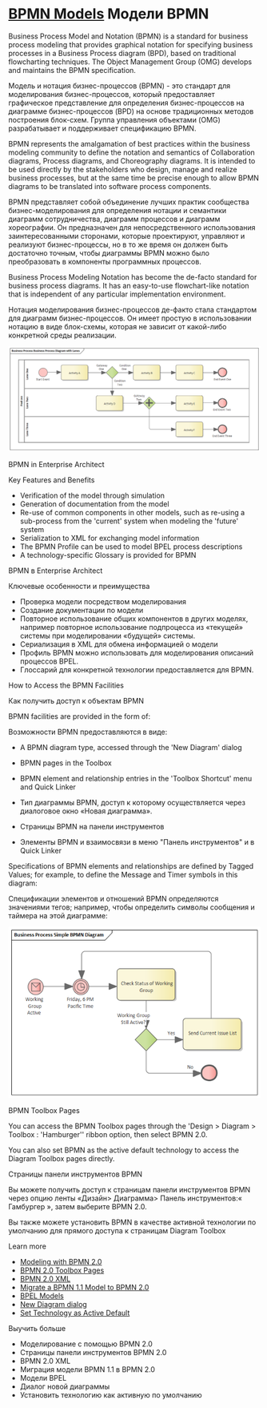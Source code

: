 # <a href="https://sparxsystems.com/enterprise_architect_user_guide/15.1/model_domains/bpmn_1_4.html" target="_blank">BPMN Models</a> Модели BPMN

Business Process Model and Notation (BPMN) is a standard for business process modeling that provides graphical notation for specifying business processes in a Business Process diagram (BPD), based on traditional flowcharting techniques.  The Object Management Group (OMG) develops and maintains the BPMN specification.

Модель и нотация бизнес-процессов (BPMN) - это стандарт для моделирования бизнес-процессов, который предоставляет графическое представление для определения бизнес-процессов на диаграмме бизнес-процессов (BPD) на основе традиционных методов построения блок-схем. Группа управления объектами (OMG) разрабатывает и поддерживает спецификацию BPMN.

BPMN represents the amalgamation of best practices within the business modeling community to define the notation and semantics of Collaboration diagrams, Process diagrams, and Choreography diagrams.  It is intended to be used directly by the stakeholders who design, manage and realize business processes, but at the same time be precise enough to allow BPMN diagrams to be translated into software process components.

BPMN представляет собой объединение лучших практик сообщества бизнес-моделирования для определения нотации и семантики диаграмм сотрудничества, диаграмм процессов и диаграмм хореографии. Он предназначен для непосредственного использования заинтересованными сторонами, которые проектируют, управляют и реализуют бизнес-процессы, но в то же время он должен быть достаточно точным, чтобы диаграммы BPMN можно было преобразовать в компоненты программных процессов. 

Business Process Modeling Notation has become the de-facto standard for business process diagrams.  It has an easy-to-use flowchart-like notation that is independent of any particular implementation environment.

Нотация моделирования бизнес-процессов де-факто стала стандартом для диаграмм бизнес-процессов. Он имеет простую в использовании нотацию в виде блок-схемы, которая не зависит от какой-либо конкретной среды реализации.

![](_src/business-process-diagram-with-lanes-8364.png)

BPMN in Enterprise Architect

Key Features and Benefits

* Verification of the model through simulation
* Generation of documentation from the model
* Re-use of common components in other models, such as re-using a sub-process from the 'current' system when modeling the 'future' system
* Serialization to XML for exchanging model information
* The BPMN Profile can be used to model BPEL process descriptions
* A technology-specific Glossary is provided for BPMN

BPMN в Enterprise Architect

Ключевые особенности и преимущества

* Проверка модели посредством моделирования
* Создание документации по модели
* Повторное использование общих компонентов в других моделях, например повторное использование подпроцесса из «текущей» системы при моделировании «будущей» системы.
* Сериализация в XML для обмена информацией о модели
* Профиль BPMN можно использовать для моделирования описаний процессов BPEL.
* Глоссарий для конкретной технологии предоставляется для BPMN.

How to Access the BPMN Facilities

Как получить доступ к объектам BPMN

BPMN facilities are provided in the form of:

Возможности BPMN предоставляются в виде:

* A BPMN diagram type, accessed through the 'New Diagram' dialog
* BPMN pages in the Toolbox
* BPMN element and relationship entries in the 'Toolbox Shortcut' menu and Quick Linker

* Тип диаграммы BPMN, доступ к которому осуществляется через диалоговое окно «Новая диаграмма».
* Страницы BPMN на панели инструментов
* Элементы BPMN и взаимосвязи в меню "Панель инструментов" и в Quick Linker


Specifications of BPMN elements and relationships are defined by Tagged Values; for example, to define the Message and Timer symbols in this diagram:

Спецификации элементов и отношений BPMN определяются значениями тегов; например, чтобы определить символы сообщения и таймера на этой диаграмме:

![](_src/simple-bpmn-diagram-8354.png)

BPMN Toolbox Pages

You can access the BPMN Toolbox pages through the 'Design > Diagram > Toolbox : 'Hamburger'' ribbon option, then select BPMN 2.0.

You can also set BPMN as the active default technology to access the Diagram Toolbox pages directly.

Страницы панели инструментов BPMN

Вы можете получить доступ к страницам панели инструментов BPMN через опцию ленты «Дизайн> Диаграмма> Панель инструментов:« Гамбургер », затем выберите BPMN 2.0.

Вы также можете установить BPMN в качестве активной технологии по умолчанию для прямого доступа к страницам Diagram Toolbox

Learn more

<ul>
	<li><a href="../model_domains/modeling_with_bpmn_2_0.html">Modeling with BPMN 2.0</a></li>
	<li><a href="../model_domains/bpmn_2_0_toolbox_pages.html">BPMN 2.0 Toolbox Pages</a></li>
	<li><a href="../model_domains/bpmn_20_xml.html">BPMN 2.0 XML</a></li>
	<li><a href="../model_domains/migrate_bpmn_1_1_model_to_bpmn.html">Migrate a BPMN 1.1 Model to BPMN 2.0</a></li>
	<li><a href="../model_domains/bpel.html">BPEL Models</a></li>
	<li><a href="../modeling/newdiagrams.html">New Diagram dialog</a></li>
	<li><a href="../modeling/manage_mdg_technologies.html">Set Technology as Active Default</a></li>
</ul>

Выучить больше
* Моделирование с помощью BPMN 2.0
* Страницы панели инструментов BPMN 2.0
* BPMN 2.0 XML
* Миграция модели BPMN 1.1 в BPMN 2.0
* Модели BPEL
* Диалог новой диаграммы
* Установить технологию как активную по умолчанию
